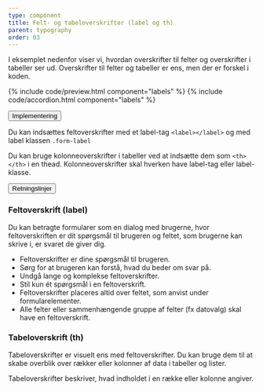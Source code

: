 ```yaml
---
type: component
title: Felt- og tabeloverskrifter (label og th)
parent: typography
order: 03
---
```

<p class="font-lead">I eksemplet nedenfor viser vi, hvordan overskrifter til felter og overskrifter i tabeller ser ud. Overskrifter til felter og tabeller er ens, men der er forskel i koden.</p>

{% include code/preview.html component="labels" %}
{% include code/accordion.html component="labels" %}

<div class="accordion accordion-bordered">
  <button class="button-unstyled accordion-button"
      aria-expanded="false" aria-controls="labels-docs-tech">
    Implementering
  </button>
  <div id="labels-docs-tech" aria-hidden="true" class="accordion-content">
    <p>Du kan indsættes feltoverskrifter med et label-tag <code>&lt;label&gt;&lt;/label&gt;</code> og med label klassen <code>.form-label</code></p>
    <p>Du kan bruge kolonneoverskrifter i tabeller ved at indsætte dem som <code>&lt;th&gt;&lt;/th&gt;</code> i en thead. Kolonneoverskrifter skal hverken have label-tag eller label-klasse.</p>
  </div>
</div>

<div class="accordion accordion-bordered">
  <button class="button-unstyled accordion-button"
      aria-expanded="true" aria-controls="typolabels-docs">
    Retningslinjer
  </button>
  <div id="typolabels-docs" aria-hidden="false" class="accordion-content">
      <section>
          <h3 class="h4">Feltoverskrift (label)</h3>
          <p>Du kan betragte formularer som en dialog med brugerne, hvor feltoverskriften er dit spørgsmål til brugeren og feltet, som brugerne kan skrive i, er svaret de giver dig.</p>              
          <ul>
            <li>Feltoverskrifter er dine spørgsmål til brugeren.</li>  
            <li>Sørg for at brugeren kan forstå, hvad du beder om svar på.</li>
            <li>Undgå lange og komplekse feltoverskrifter.</li>
            <li>Stil kun ét spørgsmål i en feltoverskrift.</li>
            <li>Feltoverskrifter placeres altid over feltet, som anvist under formularelementer.</li>
            <li>Alle felter eller sammenhængende gruppe af felter (fx datovalg) skal have en feltoverskrift.</li>
          </ul>
          <h3 class="h4">Tabeloverskrift (th)</h3>
          <p>Tabeloverskrifter er visuelt ens med feltoverskrifter. Du kan bruge dem til at skabe overblik over rækker eller kolonner af data i tabeller og lister.</p>
          <p>Tabeloverskrifter beskriver, hvad indholdet i en række eller kolonne angiver.</p>
      </section>
  </div>
</div>
